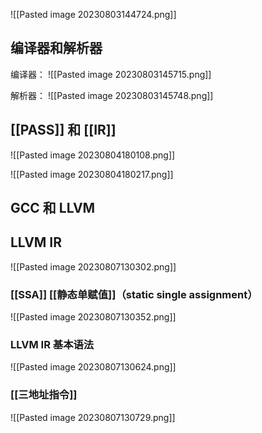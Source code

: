 ![[Pasted image 20230803144724.png]]


## 编译器和解析器

编译器：
![[Pasted image 20230803145715.png]]

解析器：
![[Pasted image 20230803145748.png]]

##  [[PASS]] 和 [[IR]]
![[Pasted image 20230804180108.png]]

![[Pasted image 20230804180217.png]]

## GCC 和 LLVM

## LLVM IR
![[Pasted image 20230807130302.png]]

### [[SSA]] [[静态单赋值]]（static single assignment）
![[Pasted image 20230807130352.png]]
### LLVM IR 基本语法
![[Pasted image 20230807130624.png]]

### [[三地址指令]]
![[Pasted image 20230807130729.png]]